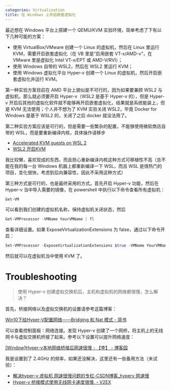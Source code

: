 ```yaml
---
categories: Virtualization
title: 在 Windows 上开启嵌套虚拟化
---
```


最近想在 Windows 平台上搭建一个 QEMU/KVM 实验环境，简单考虑了下有以下几种可能的方案：

- 使用 VirtualBox/VMware 创建一个 Linux 的虚拟机，然后在 Linux 里运行 KVM，需要开启嵌套虚拟化（在 VB 里是“启用嵌套 VT-x/AMD-v”，在 VMware 里是虚拟化 Intel VT-x/EPT 或 AMD-V/RVI）；
- 使用 Windows 自带的 WSL2，然后在 WSL2 里运行 KVM；
- 使用 Windows 虚拟化平台 Hyper-v 创建一个 Linux 的虚拟机，然后开启嵌套虚拟化并运行 KVM。

第一种实验方案目前在 AMD 平台上貌似是不可行的，因为如果要兼顾 WSL2 与虚拟机，那么就必须要开启 Hyper-v（WSL2 是基于 Hyper-v 的），但是 Hyper-v 开启后其他的虚拟化软件就不能够再开启嵌套虚拟化，结果就是系统能装上，但是 KVM 无法使用；个人并不想为了 KVM 实验关闭 WSL2，毕竟 Docker for Windows 是基于 WSL2 的，关闭了之后 docker 就没法用了。

第二种实验方案应该是可行的，但是需要一些繁杂的配置，不能够使用微软商店自带的 WSL，而是要重新编译内核，具体操作请移步 

- [Accelerated KVM guests on WSL 2](https://boxofcables.dev/accelerated-kvm-guests-on-wsl-2/)
- [WSL2 开启KVM](https://lantern.cool/tool-wsl2-kvm/)

我比较懒，喜欢现成的东西，而且担心重新编译内核这种方式可移植性不高（总不能在我的每一台 Windows 机器上都重新编译一下 WSL，而且 WSL 是很热门的项目，变化很快，考虑到后向兼容性，因此不采用这种方式）

第三种方式是可行的，也是最终采用的方式。首先开启 Hyper-v 功能，然后在 Hyper-v 当中导入需要的镜像，在 powershell 中执行以下命令查看所有虚拟机：

```powershell
Get-VM
```

可以看到我们创建的虚拟机名称，保持虚拟机关闭状态，然后

```powershell
Get-VMProcessor -VMName YourVMName | fl
```

查看详细设置。如果 ExposeVirtualizationExtensions 为 false，通过以下命令开启：

```powershell
Set-VMProcessor -ExposeVirtualizationExtensions $true -VMName YourVMName
```

然后就可以在虚拟机当中使用 KVM 了。

# Troubleshooting

> 使用 Hyper-v 创建虚拟交换机后，主机和虚拟机的网络都很慢，怎么解决？

首先，桥接网络以及虚拟交换机的设置请参考这篇博客：

[Win10下给Hyper-V配置网络——Bridging 和 Nat 模式 - 简书](https://www.jianshu.com/p/b7cf5539429c)

可以查看控制面板：网络连接。发现 Hyper-v 创建了一个网桥，将主机上的无线网卡与虚拟交换机桥接了起来。参考以下设置可以提升网络速度：

[[Window]Hyper-v本地网络桥接后网速很慢 - 【李】 - 博客园](https://www.cnblogs.com/jerry-li-352/p/14412030.html)

我是设置到了 2.4GHz 的频率，如果还没解决，这里还有一些备用方法（未试验）：

- [解决hyper-v 虚拟机 网速很慢问题的专栏-CSDN博客_hyperv 网速慢](https://blog.csdn.net/Feng______/article/details/56490280)
- [Hyper-v 桥接模式使用无线网卡速度很慢. - V2EX](https://www.v2ex.com/t/430952)




